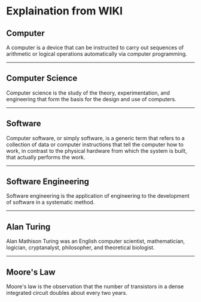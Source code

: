 # Explaination from WIKI

## Computer

A computer is a device that can be instructed to carry out sequences of arithmetic or logical operations automatically via computer programming.

<hr />

## Computer Science

Computer science is the study of the theory, experimentation, and engineering that form the basis for the design and use of computers.

<hr />

## Software

Computer software, or simply software, is a generic term that refers to a collection of data or computer instructions that tell the computer how to work, in contrast to the physical hardware from which the system is built, that actually performs the work.

<hr />

## Software Engineering

Software engineering is the application of engineering to the development of software in a systematic method.

<hr />

## Alan Turing

Alan Mathison Turing was an English computer scientist, mathematician, logician, cryptanalyst, philosopher, and theoretical biologist.

<hr />

## Moore's Law

Moore's law is the observation that the number of transistors in a dense integrated circuit doubles about every two years.
